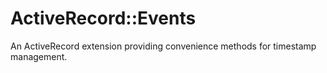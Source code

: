 # ActiveRecord::Events

An ActiveRecord extension providing convenience methods for timestamp management.
